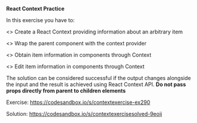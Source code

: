 **React Context Practice**

In this exercise you have to:

<> Create a React Context providing information about an arbitrary item

<> Wrap the parent component with the context provider

<> Obtain item information in components through Context

<> Edit item information in components through Context


The solution can be considered successful if the output changes alongside the input and the result is achieved using React Context API.
**Do not pass props directly from parent to children elements**


Exercise: https://codesandbox.io/s/contextexercise-ex290

Solution: https://codesandbox.io/s/contextexercisesolved-9eoij
